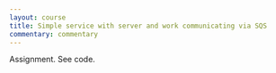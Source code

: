 ```yaml
---
layout: course
title: Simple service with server and work communicating via SQS
commentary: commentary
---
```


Assignment. See code.
